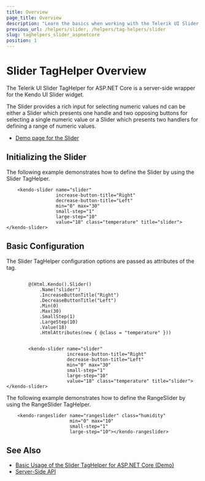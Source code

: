 ```yaml
---
title: Overview
page_title: Overview
description: "Learn the basics when working with the Telerik UI Slider TagHelper for ASP.NET Core (MVC 6 or ASP.NET Core MVC)."
previous_url: /helpers/slider, /helpers/tag-helpers/slider
slug: taghelpers_slider_aspnetcore
position: 1
---
```


# Slider TagHelper Overview

The Telerik UI Slider TagHelper for ASP.NET Core is a server-side wrapper for the Kendo UI Slider widget.

The Slider provides a rich input for selecting numeric values nd can be either a Slider which presents one handle and two opposing buttons for selecting a single numeric value or a Slider which presents two handlers for defining a range of numeric values.

* [Demo page for the Slider](https://demos.telerik.com/aspnet-core/slider/tag-helper)

## Initializing the Slider

The following example demonstrates how to define the Slider by using the Slider TagHelper.

        <kendo-slider name="slider"
                      increase-button-title="Right"
                      decrease-button-title="Left"
                      min="0" max="30"
                      small-step="1"
                      large-step="10"
                      value="18" class="temperature" title="slider"></kendo-slider>

## Basic Configuration

The Slider TagHelper configuration options are passed as attributes of the tag.

```cshtml

        @(Html.Kendo().Slider()
			.Name("slider")
			.IncreaseButtonTitle("Right")
            .DecreaseButtonTitle("Left")
			.Min(0)
			.Max(30)
			.SmallStep(1)
			.LargeStep(10)
			.Value(18)
			.HtmlAttributes(new { @class = "temperature" }))
```
```tagHelper

        <kendo-slider name="slider"
                      increase-button-title="Right"
                      decrease-button-title="Left"
                      min="0" max="30"
                      small-step="1"
                      large-step="10"
                      value="18" class="temperature" title="slider"></kendo-slider>
```

The following example demonstrates how to define the RangeSlider by using the RangeSlider TagHelper.

        <kendo-rangeslider name="rangeslider" class="humidity"
                           min="0" max="10"
                           small-step="1"
                           large-step="10"></kendo-rangeslider>

## See Also

* [Basic Usage of the Slider TagHelper for ASP.NET Core (Demo)](https://demos.telerik.com/aspnet-core/slider/tag-helper)
* [Server-Side API](/api/slider)
